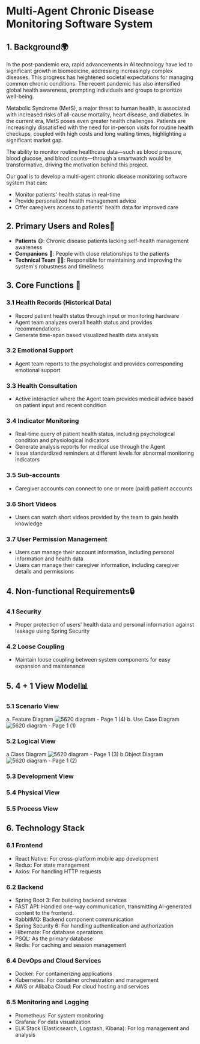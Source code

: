 # Multi-Agent Chronic Disease Monitoring Software System

## 1. Background🌍

In the post-pandemic era, rapid advancements in AI technology have led to significant growth in biomedicine, addressing increasingly complex diseases. This progress has heightened societal expectations for managing common chronic conditions. The recent pandemic has also intensified global health awareness, prompting individuals and groups to prioritize well-being.

Metabolic Syndrome (MetS), a major threat to human health, is associated with increased risks of all-cause mortality, heart disease, and diabetes. In the current era, MetS poses even greater health challenges. Patients are increasingly dissatisfied with the need for in-person visits for routine health checkups, coupled with high costs and long waiting times, highlighting a significant market gap.

The ability to monitor routine healthcare data—such as blood pressure, blood glucose, and blood counts—through a smartwatch would be transformative, driving the motivation behind this project.

Our goal is to develop a multi-agent chronic disease monitoring software system that can:
- Monitor patients' health status in real-time
- Provide personalized health management advice
- Offer caregivers access to patients' health data for improved care

## 2. Primary Users and Roles👨

- **Patients** 😷: Chronic disease patients lacking self-health management awareness
- **Companions** 🥼: People with close relationships to the patients
- **Technical Team** 🧑‍💻: Responsible for maintaining and improving the system's robustness and timeliness

## 3. Core Functions 🚀

### 3.1 Health Records (Historical Data)
- Record patient health status through input or monitoring hardware
- Agent team analyzes overall health status and provides recommendations
- Generate time-span based visualized health data analysis

### 3.2 Emotional Support
- Agent team reports to the psychologist and provides corresponding emotional support

### 3.3 Health Consultation
- Active interaction where the Agent team provides medical advice based on patient input and recent condition

### 3.4 Indicator Monitoring
- Real-time query of patient health status, including psychological condition and physiological indicators
- Generate analysis reports for medical use through the Agent
- Issue standardized reminders at different levels for abnormal monitoring indicators

### 3.5 Sub-accounts
- Caregiver accounts can connect to one or more (paid) patient accounts

### 3.6 Short Videos
- Users can watch short videos provided by the team to gain health knowledge

### 3.7 User Permission Management
- Users can manage their account information, including personal information and health data
- Users can manage their caregiver information, including caregiver details and permissions

## 4. Non-functional Requirements🔒

### 4.1 Security
- Proper protection of users' health data and personal information against leakage using Spring Security

### 4.2 Loose Coupling
- Maintain loose coupling between system components for easy expansion and maintenance

## 5. 4 + 1 View Model📊

### 5.1 Scenario View
a. Feature Diagram
![5620 diagram - Page 1 (4)](https://github.com/user-attachments/assets/378b39ae-99da-45a3-b5c9-a20331cddcc3)
b. Use Case Diagram
![5620 diagram - Page 1 (1)](https://github.com/user-attachments/assets/71c1e6e3-8c3f-4654-be87-4a28351119a4)

### 5.2 Logical View
a.Class Diagram
![5620 diagram - Page 1 (3)](https://github.com/user-attachments/assets/a7694731-6436-4735-8a69-bc5ad083129a)
b.Object Diagram
![5620 diagram - Page 1 (2)](https://github.com/user-attachments/assets/62a5453a-fe37-4944-b9fb-2452a2a79eda)

### 5.3 Development View

### 5.4 Physical View

### 5.5 Process View

## 6. Technology Stack

### 6.1 Frontend
- React Native: For cross-platform mobile app development
- Redux: For state management
- Axios: For handling HTTP requests

### 6.2 Backend
- Spring Boot 3: For building backend services
- FAST API: Handled one-way communication, transmitting AI-generated content to the frontend.
- RabbitMQ: Backend component communication
- Spring Security 6: For handling authentication and authorization
- Hibernate: For database operations
- PSQL: As the primary database
- Redis: For caching and session management

### 6.4 DevOps and Cloud Services
- Docker: For containerizing applications
- Kubernetes: For container orchestration and management
- AWS or Alibaba Cloud: For cloud hosting and services

### 6.5 Monitoring and Logging
- Prometheus: For system monitoring
- Grafana: For data visualization
- ELK Stack (Elasticsearch, Logstash, Kibana): For log management and analysis
